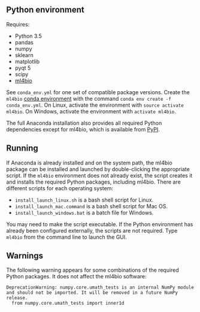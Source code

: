 ## Python environment

Requires:
- Python 3.5
- pandas
- numpy
- sklearn
- matplotlib
- pyqt 5
- scipy
- [ml4bio](https://github.com/gitter-lab/ml4bio)

See `conda_env.yml` for one set of compatible package versions.
Create the `ml4bio` [conda environment](https://conda.io/docs/user-guide/tasks/manage-environments.html) with the command `conda env create -f conda_env.yml`.
On Linux, activate the environment with `source activate ml4bio`.
On Windows, activate the environment with `activate ml4bio`.

The full Anaconda installation also provides all required Python dependencies except for ml4bio, which is available from [PyPI](https://pypi.org/project/ml4bio/).

## Running

If Anaconda is already installed and on the system path, the ml4bio package can be installed and launched by double-clicking the appropriate script.
If the `ml4bio` environment does not already exist, the script creates it and installs the required Python packages, including ml4bio.
There are different scripts for each operating system:
- `install_launch_linux.sh` is a bash shell script for Linux.
- `install_launch_mac.command` is a bash shell script for Mac OS.
- `install_launch_windows.bat` is a batch file for Windows.

You may need to make the script executable.
If the Python environment has already been configured externally, the scripts are not required.
Type `ml4bio` from the command line to launch the GUI.

## Warnings

The following warning appears for some combinations of the required Python packages.
It does not affect the ml4bio software:
```
DeprecationWarning: numpy.core.umath_tests is an internal NumPy module and should not be imported. It will be removed in a future NumPy release.
  from numpy.core.umath_tests import inner1d
```
